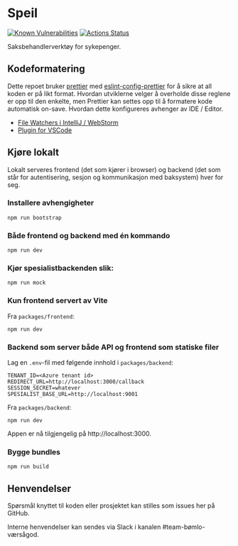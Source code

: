 # Speil

[![Known Vulnerabilities](https://snyk.io/test/github/navikt/helse-speil/badge.svg)](https://snyk.io/test/github/navikt/helse-speil)
[![Actions Status](https://github.com/navikt/helse-speil/workflows/master/badge.svg)](https://github.com/navikt/helse-speil/actions)

Saksbehandlerverktøy for sykepenger.

## Kodeformatering

Dette repoet bruker [prettier](https://prettier.io/) med [eslint-config-prettier](https://github.com/prettier/eslint-config-prettier)
for å sikre at all koden er på likt format. Hvordan utviklerne velger å overholde disse reglene er opp til den enkelte, men
Prettier kan settes opp til å formatere kode automatisk on-save. Hvordan dette konfigureres avhenger av IDE / Editor.

-   [File Watchers i IntelliJ / WebStorm](https://prettier.io/docs/en/webstorm.html)
-   [Plugin for VSCode](https://github.com/prettier/prettier-vscode)

## Kjøre lokalt

Lokalt serveres frontend (det som kjører i browser) og backend (det som står for autentisering, sesjon og kommunikasjon med baksystem) hver for seg.

### Installere avhengigheter

```shell
npm run bootstrap
```

### Både frontend og backend med én kommando

```
npm run dev
```

### Kjør spesialistbackenden slik:

```
npm run mock
```

### Kun frontend servert av Vite

Fra `packages/frontend`:

```
npm run dev
```

### Backend som server både API og frontend som statiske filer

Lag en `.env`-fil med følgende innhold i `packages/backend`:

```
TENANT_ID=<Azure tenant id>
REDIRECT_URL=http://localhost:3000/callback
SESSION_SECRET=whatever
SPESIALIST_BASE_URL=http://localhost:9001
```

Fra `packages/backend`:

```
npm run dev
```

Appen er nå tilgjengelig på http://localhost:3000.

### Bygge bundles

```
npm run build
```

## Henvendelser

Spørsmål knyttet til koden eller prosjektet kan stilles som issues her på GitHub.

Interne henvendelser kan sendes via Slack i kanalen #team-bømlo-værsågod.
